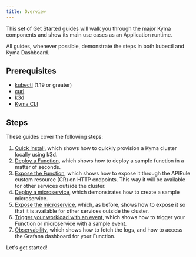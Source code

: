 ```yaml
---
title: Overview
---
```


This set of Get Started guides will walk you through the major Kyma components and show its main use cases as an Application runtime.



All guides, whenever possible, demonstrate the steps in both kubectl and Kyma Dashboard.

## Prerequisites

- [kubectl](https://kubernetes.io/docs/tasks/tools/install-kubectl/) (1.19 or greater)
- [curl](https://github.com/curl/curl)
- [k3d](https://k3d.io/#installation)
- [Kyma CLI](../04-operation-guides/operations/01-install-kyma-CLI.md)

## Steps

These guides cover the following steps:

1. [Quick install](02-quick-install.md), which shows how to quickly provision a Kyma cluster locally using k3d.
2. [Deploy a Function](03-deploy-function.md), which shows how to deploy a sample function in a matter of seconds.
3. [Expose the Function](04-expose-function.md), which shows how to expose it through the APIRule custom resource (CR) on HTTP endpoints. This way it will be available for other services outside the cluster.
4. [Deploy a microservice](05-deploy-microservice.md), which demonstrates how to create a sample microservice.
5. [Expose the microservice](06-expose-microservice.md), which, as before, shows how to expose it so that it is available for other services outside the cluster.
6. [Trigger your workload with an event](07-trigger-workload-with-event.md), which shows how to trigger your Function or microservice with a sample event.
7. [Observability](08-observability.md), which shows how to fetch the logs, and how to access the Grafana dashboard for your Function.

Let's get started!